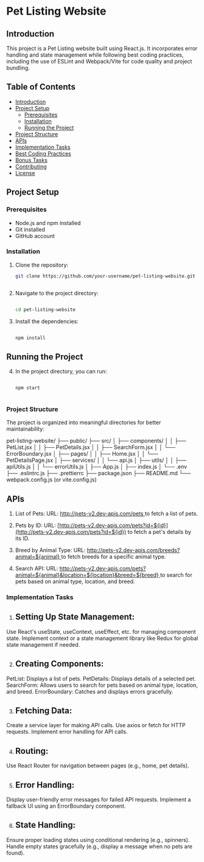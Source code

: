 # Pet Listing Website

## Introduction
This project is a Pet Listing website built using React.js. It incorporates error handling and state management while following best coding practices, including the use of ESLint and Webpack/Vite for code quality and project bundling.

## Table of Contents
- [Introduction](#introduction)
- [Project Setup](#project-setup)
  - [Prerequisites](#prerequisites)
  - [Installation](#installation)
  - [Running the Project](#running-the-project)
- [Project Structure](#project-structure)
- [APIs](#apis)
- [Implementation Tasks](#implementation-tasks)
- [Best Coding Practices](#best-coding-practices)
- [Bonus Tasks](#bonus-tasks)
- [Contributing](#contributing)
- [License](#license)

## Project Setup

### Prerequisites
- Node.js and npm installed
- Git installed
- GitHub account

### Installation
1. Clone the repository:
   ```bash
   git clone https://github.com/your-username/pet-listing-website.git
   


2. Navigate to the project directory:
   ```bash

   cd pet-listing-website
   
3. Install the dependencies:
   ```bash

   npm install

## Running the Project


4. In the project directory, you can run:
   ```bash

   npm start
  
### Project Structure
The project is organized into meaningful directories for better maintainability:

pet-listing-website/
├── public/
├── src/
│   ├── components/
│   │   ├── PetList.jsx
│   │   ├── PetDetails.jsx
│   │   ├── SearchForm.jsx
│   │   └── ErrorBoundary.jsx
│   ├── pages/
│   │   ├── Home.jsx
│   │   └── PetDetailsPage.jsx
│   ├── services/
│   │   └── api.js
│   ├── utils/
│   │   ├── apiUtils.js
│   │   └── errorUtils.js
│   ├── App.js
│   ├── index.js
│   └── .env
├── .eslintrc.js
├── .prettierrc
├── package.json
├── README.md
└── webpack.config.js (or vite.config.js)


## APIs

1. List of Pets:
URL: [http://pets-v2.dev-apis.com/pets
](http://pets-v2.dev-apis.com/pets
) to fetch a list of pets.

2. Pets by ID:
URL: [http://pets-v2.dev-apis.com/pets?id=${id}](http://pets-v2.dev-apis.com/pets?id=${id}) to fetch a pet's details by its ID.

3. Breed by Animal Type:
URL: [http://pets-v2.dev-apis.com/breeds?animal=${animal}
](http://pets-v2.dev-apis.com/breeds?animal=${animal}
) to fetch breeds for a specific animal type.

4. Search API:
URL: [http://pets-v2.dev-apis.com/pets?animal=${animal}&location=${location}&breed=${breed}
](http://pets-v2.dev-apis.com/pets?animal=${animal}&location=${location}&breed=${breed}
) to search for pets based on animal type, location, and breed.


### Implementation Tasks

1. ## Setting Up State Management:

Use React's useState, useContext, useEffect, etc. for managing component state.
Implement context or a state management library like Redux for global state management if needed.

2. ## Creating Components:

PetList: Displays a list of pets.
PetDetails: Displays details of a selected pet.
SearchForm: Allows users to search for pets based on animal type, location, and breed.
ErrorBoundary: Catches and displays errors gracefully.

3. ## Fetching Data:

Create a service layer for making API calls.
Use axios or fetch for HTTP requests.
Implement error handling for API calls.

4. ## Routing:

Use React Router for navigation between pages (e.g., home, pet details).

5. ## Error Handling:

Display user-friendly error messages for failed API requests.
Implement a fallback UI using an ErrorBoundary component.

6. ## State Handling:

Ensure proper loading states using conditional rendering (e.g., spinners).
Handle empty states gracefully (e.g., display a message when no pets are found).
